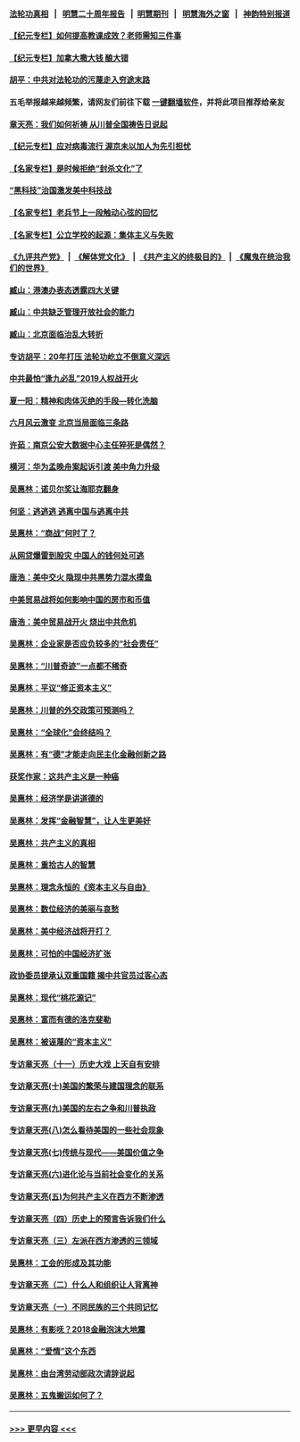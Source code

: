 #### [法轮功真相](https://github.com/gfw-breaker/truth/blob/master/README.md?t=0) &nbsp;&nbsp;|&nbsp;&nbsp; [明慧二十周年报告](https://github.com/gfw-breaker/mh-reports/blob/master/README.md?t=0) &nbsp;&nbsp;|&nbsp;&nbsp;[明慧期刊](https://github.com/gfw-breaker/mh-qikan) &nbsp;&nbsp;|&nbsp;&nbsp; [明慧海外之窗](https://github.com/gfw-breaker/mh-news/blob/master/README.md?t=0) &nbsp;&nbsp;|&nbsp;&nbsp; [神韵特别报道](https://github.com/gfw-breaker/mh-news/blob/master/shenyun.md?t=0)
#### [【纪元专栏】如何提高教课成效？老师需知三件事](../pages/nsc423/n12417848.md?t=07071851) 
#### [【纪元专栏】加拿大撒大钱 酿大错](../pages/nsc423/n12406564.md?t=07071851) 
#### [胡平：中共对法轮功的污蔑走入穷途末路](../pages/nsc423/n12266737.md?t=07071851) 
#### 五毛举报越来越频繁，请网友们前往下载 [一键翻墙软件](https://github.com/gfw-breaker/ssr-accounts)，并将此项目推荐给亲友
#### [章天亮：我们如何祈祷 从川普全国祷告日说起](../pages/nsc423/n11944627.md?t=07071851) 
#### [【纪元专栏】应对病毒流行 渥京未以加人为先引担忧](../pages/nsc423/n11875714.md?t=07071851) 
#### [【名家专栏】是时候拒绝“封杀文化”了](../pages/nsc423/n11814093.md?t=07071851) 
#### [“黑科技”治国激发美中科技战](../pages/nsc423/n11638056.md?t=07071851) 
#### [【名家专栏】老兵节上一段触动心弦的回忆](../pages/nsc423/n11646016.md?t=07071851) 
#### [【名家专栏】公立学校的起源：集体主义与失败](../pages/nsc423/n11601833.md?t=07071851) 
#### [《九评共产党》](https://github.com/begood0513/9ping.md/blob/master/README.md) &nbsp;|&nbsp; [《解体党文化》](../../../../jtdwh.md/blob/master/README.md)  &nbsp;|&nbsp; [《共产主义的终极目的》](../../../../gczydzjmd.md/blob/master/README.md) &nbsp;|&nbsp; [《魔鬼在统治我们的世界》](../../../../mgztzwmdsj.md/blob/master/README.md) 
#### [臧山：港澳办表态透露四大关键](../pages/nsc423/n11421628.md?t=07071851) 
#### [臧山：中共缺乏管理开放社会的能力](../pages/nsc423/n11407457.md?t=07071851) 
#### [臧山：北京面临治乱大转折](../pages/nsc423/n11406895.md?t=07071851) 
#### [专访胡平：20年打压 法轮功屹立不倒意义深远](../pages/nsc423/n11398800.md?t=07071851) 
#### [中共最怕“逢九必乱”2019人权战开火](../pages/nsc423/n11385248.md?t=07071851) 
#### [夏一阳：精神和肉体灭绝的手段—转化洗脑](../pages/nsc423/n11368250.md?t=07071851) 
#### [六月风云激变 北京当局面临三条路](../pages/nsc423/n11313668.md?t=07071851) 
#### [许茹：南京公安大数据中心主任猝死是偶然？](../pages/nsc423/n11064744.md?t=07071851) 
#### [横河：华为孟晚舟案起诉引渡 美中角力升级](../pages/nsc423/n11027230.md?t=07071851) 
#### [吴惠林：诺贝尔奖让海耶克翻身](../pages/nsc423/n10890049.md?t=07071851) 
#### [何坚：逃逃逃 逃离中国与逃离中共](../pages/nsc423/n10592891.md?t=07071851) 
#### [吴惠林：“商战”何时了？](../pages/nsc423/n10573558.md?t=07071851) 
#### [从网贷爆雷到股灾 中国人的钱何处可逃](../pages/nsc423/n10572800.md?t=07071851) 
#### [唐浩：美中交火 隐现中共黑势力混水摸鱼](../pages/nsc423/n10544040.md?t=07071851) 
#### [中美贸易战将如何影响中国的房市和币值](../pages/nsc423/n10543697.md?t=07071851) 
#### [唐浩：美中贸易战开火 烧出中共危机](../pages/nsc423/n10540126.md?t=07071851) 
#### [吴惠林：企业家是否应负较多的“社会责任”](../pages/nsc423/n10535022.md?t=07071851) 
#### [吴惠林：“川普奇迹”一点都不稀奇](../pages/nsc423/n10512808.md?t=07071851) 
#### [吴惠林：平议“修正资本主义”](../pages/nsc423/n10495724.md?t=07071851) 
#### [吴惠林：川普的外交政策可预测吗？](../pages/nsc423/n10462387.md?t=07071851) 
#### [吴惠林：“全球化”会终结吗？](../pages/nsc423/n10452838.md?t=07071851) 
#### [吴惠林：有“德”才能走向民主化金融创新之路](../pages/nsc423/n10432292.md?t=07071851) 
#### [获奖作家：这共产主义是一种癌](../pages/nsc423/n10431541.md?t=07071851) 
#### [吴惠林：经济学是讲道德的](../pages/nsc423/n10398014.md?t=07071851) 
#### [吴惠林：发挥“金融智慧”，让人生更美好](../pages/nsc423/n10375019.md?t=07071851) 
#### [吴惠林：共产主义的真相](../pages/nsc423/n10351394.md?t=07071851) 
#### [吴惠林：重拾古人的智慧](../pages/nsc423/n10337691.md?t=07071851) 
#### [吴惠林：理念永恒的《资本主义与自由》](../pages/nsc423/n10316274.md?t=07071851) 
#### [吴惠林：数位经济的美丽与哀愁](../pages/nsc423/n10292946.md?t=07071851) 
#### [吴惠林：美中经济战将开打？](../pages/nsc423/n10258825.md?t=07071851) 
#### [吴惠林：可怕的中国经济扩张](../pages/nsc423/n10219147.md?t=07071851) 
#### [政协委员提承认双重国籍 揭中共官员过客心态](../pages/nsc423/n10208809.md?t=07071851) 
#### [吴惠林：现代“桃花源记”](../pages/nsc423/n10185234.md?t=07071851) 
#### [吴惠林：富而有德的洛克斐勒](../pages/nsc423/n10142264.md?t=07071851) 
#### [吴惠林：被诬蔑的“资本主义”](../pages/nsc423/n10124816.md?t=07071851) 
#### [专访章天亮（十一）历史大戏 上天自有安排](../pages/nsc423/n10094905.md?t=07071851) 
#### [专访章天亮(十)美国的繁荣与建国理念的联系](../pages/nsc423/n10094899.md?t=07071851) 
#### [专访章天亮(九)美国的左右之争和川普执政](../pages/nsc423/n10094889.md?t=07071851) 
#### [专访章天亮(八)怎么看待美国的一些社会现象](../pages/nsc423/n10094857.md?t=07071851) 
#### [专访章天亮(七)传统与现代——美国价值之争](../pages/nsc423/n10093140.md?t=07071851) 
#### [专访章天亮(六)进化论与当前社会变化的关系](../pages/nsc423/n10092036.md?t=07071851) 
#### [专访章天亮(五)为何共产主义在西方不断渗透](../pages/nsc423/n10083620.md?t=07071851) 
#### [专访章天亮（四）历史上的预言告诉我们什么](../pages/nsc423/n10083606.md?t=07071851) 
#### [专访章天亮（三）左派在西方渗透的三领域](../pages/nsc423/n10081115.md?t=07071851) 
#### [吴惠林：工会的形成及其功能](../pages/nsc423/n10080633.md?t=07071851) 
#### [专访章天亮（二）什么人和组织让人背离神](../pages/nsc423/n10076637.md?t=07071851) 
#### [专访章天亮（一）不同民族的三个共同记忆](../pages/nsc423/n10074188.md?t=07071851) 
#### [吴惠林：有影呒？2018金融泡沫大地震](../pages/nsc423/n10040534.md?t=07071851) 
#### [吴惠林：“爱情”这个东西](../pages/nsc423/n10019423.md?t=07071851) 
#### [吴惠林：由台湾劳动部政次请辞说起](../pages/nsc423/n9979679.md?t=07071851) 
#### [吴惠林：五鬼搬运如何了？](../pages/nsc423/n9925338.md?t=07071851) 

----
#### [ >>> 更早内容 <<< ](../indexes/nsc423-earlier.md)
